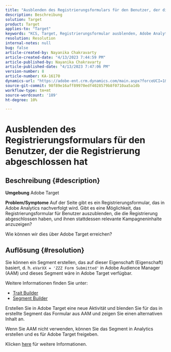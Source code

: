 ```yaml
---
title: "Ausblenden des Registrierungsformulars für den Benutzer, der die Registrierung abgeschlossen hat"
description: Beschreibung
solution: Target
product: Target
applies-to: "Target"
keywords: "KCS, Target, Registrierungsformular ausblenden, Adobe Analytics"
resolution: Resolution
internal-notes: null
bug: false
article-created-by: Nayanika Chakravarty
article-created-date: "4/13/2023 7:44:59 PM"
article-published-by: Nayanika Chakravarty
article-published-date: "4/13/2023 7:47:06 PM"
version-number: 8
article-number: KA-16170
dynamics-url: "https://adobe-ent.crm.dynamics.com/main.aspx?forceUCI=1&pagetype=entityrecord&etn=knowledgearticle&id=40db9ca7-33da-ed11-a7c7-6045bd0067ea"
source-git-commit: 98f89e16aff89970edf4028579b8f0710aa5a1db
workflow-type: tm+mt
source-wordcount: '189'
ht-degree: 10%

---
```


# Ausblenden des Registrierungsformulars für den Benutzer, der die Registrierung abgeschlossen hat

## Beschreibung {#description}

<b>Umgebung</b>
Adobe Target

<b>Problem/Symptome</b>
Auf der Seite gibt es ein Registrierungsformular, das in Adobe Analytics nachverfolgt wird. Gibt es eine Möglichkeit, das Registrierungsformular für Benutzer auszublenden, die die Registrierung abgeschlossen haben, und ihnen stattdessen relevante Kampagneninhalte anzuzeigen?

Wie können wir dies über Adobe Target erreichen?


## Auflösung {#resolution}


Sie können ein Segment erstellen, das auf dieser Eigenschaft (Eigenschaft) basiert, d. h. `eVarXX = 'ZZZ Form Submitted'` in Adobe Audience Manager (AAM) und dieses Segment wäre in Adobe Target verfügbar.

Weitere Informationen finden Sie unter:

- [Trait Builder ](https://experienceleague.adobe.com/docs/audience-manager/user-guide/features/traits/trait-builder/about-trait-builder.html?lang=en)
- [Segment Builder](https://experienceleague.adobe.com/docs/audience-manager/user-guide/features/segments/segment-builder.html?lang=en)


Erstellen Sie in Adobe Target eine neue Aktivität und blenden Sie für das in erstellte Segment das Formular aus AAM und zeigen Sie einen alternativen Inhalt an.

Wenn Sie AAM nicht verwenden, können Sie das Segment in Analytics erstellen und es für Adobe Target freigeben.

Klicken [here](https://experienceleague.adobe.com/docs/analytics/components/segmentation/segmentation-workflow/seg-publish.html?lang=de) für weitere Informationen.
